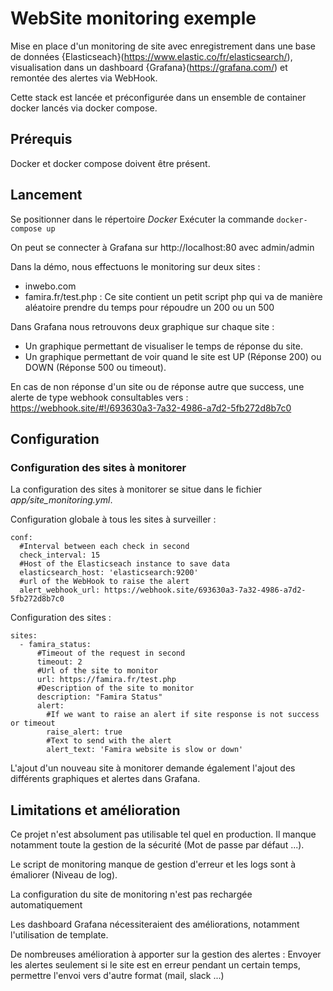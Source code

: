 # WebSite monitoring exemple

Mise en place d'un monitoring de site avec enregistrement dans une base de données {Elasticseach}(https://www.elastic.co/fr/elasticsearch/), visualisation dans un dashboard  {Grafana}(https://grafana.com/) et remontée des alertes via WebHook. 

Cette stack est lancée et préconfigurée dans un ensemble de container docker lancés via docker compose.

## Prérequis

Docker et docker compose doivent être présent.

## Lancement

Se positionner dans le répertoire *Docker*
Exécuter la commande ```docker-compose up```

On peut se connecter à Grafana sur http://localhost:80 avec admin/admin

Dans la démo, nous effectuons le monitoring sur deux sites :
- inwebo.com
- famira.fr/test.php : Ce site contient un petit script php qui va de manière aléatoire prendre du temps pour répoudre un 200 ou un 500

Dans Grafana nous retrouvons deux graphique sur chaque site :
- Un graphique permettant de visualiser le temps de réponse du site. 
- Un graphique permettant de voir quand le site est UP (Réponse 200) ou DOWN (Réponse 500 ou timeout).

En cas de non réponse d'un site ou de réponse autre que success, une alerte de type webhook consultables vers : https://webhook.site/#!/693630a3-7a32-4986-a7d2-5fb272d8b7c0

## Configuration

### Configuration des sites à monitorer

La configuration des sites à monitorer se situe dans le fichier *app/site_monitoring.yml*.

Configuration globale à tous les sites à surveiller :

```
conf:
  #Interval between each check in second
  check_interval: 15
  #Host of the Elasticseach instance to save data
  elasticsearch_host: 'elasticsearch:9200'
  #url of the WebHook to raise the alert
  alert_webhook_url: https://webhook.site/693630a3-7a32-4986-a7d2-5fb272d8b7c0
```

Configuration des sites :

```
sites:
  - famira_status:
      #Timeout of the request in second
      timeout: 2
      #Url of the site to monitor
      url: https://famira.fr/test.php
      #Description of the site to monitor
      description: "Famira Status"
      alert:
        #If we want to raise an alert if site response is not success or timeout
        raise_alert: true
        #Text to send with the alert
        alert_text: 'Famira website is slow or down'
```

L'ajout d'un nouveau site à monitorer demande également l'ajout des différents graphiques et alertes dans Grafana.

## Limitations et amélioration

Ce projet n'est absolument pas utilisable tel quel en production. Il manque notamment toute la gestion de la sécurité (Mot de passe par défaut ...).

Le script de monitoring manque de gestion d'erreur et les logs sont à émaliorer (Niveau de log).

La configuration du site de monitoring n'est pas rechargée automatiquement

Les dashboard Grafana nécessiteraient des améliorations, notamment l'utilisation de template.

De nombreuses amélioration à apporter sur la gestion des alertes : Envoyer les alertes seulement si le site est en erreur pendant un certain temps, permettre l'envoi vers d'autre format (mail, slack ...)


